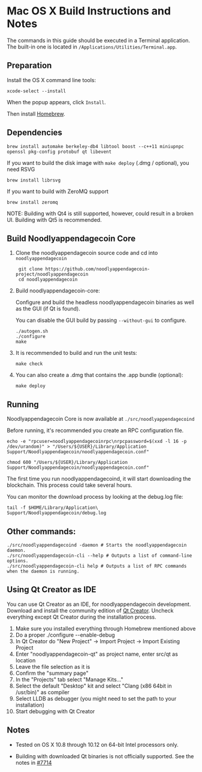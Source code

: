 Mac OS X Build Instructions and Notes
====================================
The commands in this guide should be executed in a Terminal application.
The built-in one is located in `/Applications/Utilities/Terminal.app`.

Preparation
-----------
Install the OS X command line tools:

`xcode-select --install`

When the popup appears, click `Install`.

Then install [Homebrew](https://brew.sh).

Dependencies
----------------------

    brew install automake berkeley-db4 libtool boost --c++11 miniupnpc openssl pkg-config protobuf qt libevent

If you want to build the disk image with `make deploy` (.dmg / optional), you need RSVG

    brew install librsvg

If you want to build with ZeroMQ support
    
    brew install zeromq

NOTE: Building with Qt4 is still supported, however, could result in a broken UI. Building with Qt5 is recommended.

Build Noodlyappendagecoin Core
------------------------

1. Clone the noodlyappendagecoin source code and cd into `noodlyappendagecoin`

        git clone https://github.com/noodlyappendagecoin-project/noodlyappendagecoin
        cd noodlyappendagecoin

2.  Build noodlyappendagecoin-core:

    Configure and build the headless noodlyappendagecoin binaries as well as the GUI (if Qt is found).

    You can disable the GUI build by passing `--without-gui` to configure.

        ./autogen.sh
        ./configure
        make

3.  It is recommended to build and run the unit tests:

        make check

4.  You can also create a .dmg that contains the .app bundle (optional):

        make deploy

Running
-------

Noodlyappendagecoin Core is now available at `./src/noodlyappendagecoind`

Before running, it's recommended you create an RPC configuration file.

    echo -e "rpcuser=noodlyappendagecoinrpc\nrpcpassword=$(xxd -l 16 -p /dev/urandom)" > "/Users/${USER}/Library/Application Support/Noodlyappendagecoin/noodlyappendagecoin.conf"

    chmod 600 "/Users/${USER}/Library/Application Support/Noodlyappendagecoin/noodlyappendagecoin.conf"

The first time you run noodlyappendagecoind, it will start downloading the blockchain. This process could take several hours.

You can monitor the download process by looking at the debug.log file:

    tail -f $HOME/Library/Application\ Support/Noodlyappendagecoin/debug.log

Other commands:
-------

    ./src/noodlyappendagecoind -daemon # Starts the noodlyappendagecoin daemon.
    ./src/noodlyappendagecoin-cli --help # Outputs a list of command-line options.
    ./src/noodlyappendagecoin-cli help # Outputs a list of RPC commands when the daemon is running.

Using Qt Creator as IDE
------------------------
You can use Qt Creator as an IDE, for noodlyappendagecoin development.
Download and install the community edition of [Qt Creator](https://www.qt.io/download/).
Uncheck everything except Qt Creator during the installation process.

1. Make sure you installed everything through Homebrew mentioned above
2. Do a proper ./configure --enable-debug
3. In Qt Creator do "New Project" -> Import Project -> Import Existing Project
4. Enter "noodlyappendagecoin-qt" as project name, enter src/qt as location
5. Leave the file selection as it is
6. Confirm the "summary page"
7. In the "Projects" tab select "Manage Kits..."
8. Select the default "Desktop" kit and select "Clang (x86 64bit in /usr/bin)" as compiler
9. Select LLDB as debugger (you might need to set the path to your installation)
10. Start debugging with Qt Creator

Notes
-----

* Tested on OS X 10.8 through 10.12 on 64-bit Intel processors only.

* Building with downloaded Qt binaries is not officially supported. See the notes in [#7714](https://github.com/bitcoin/bitcoin/issues/7714)
